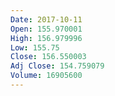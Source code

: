 ```yaml
---
Date: 2017-10-11
Open: 155.970001
High: 156.979996
Low: 155.75
Close: 156.550003
Adj Close: 154.759079
Volume: 16905600
---
```

